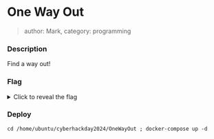 # One Way Out
> author: Mark, category: programming

### Description
Find a way out!

### Flag
<details>
  <summary>Click to reveal the flag</summary>
  HCamp{y0u_g3t_l4zy_y0u_g3t_54d_5t4rt_g1v1ng_up}
</details>

### Deploy
```
cd /home/ubuntu/cyberhackday2024/OneWayOut ; docker-compose up -d
```
